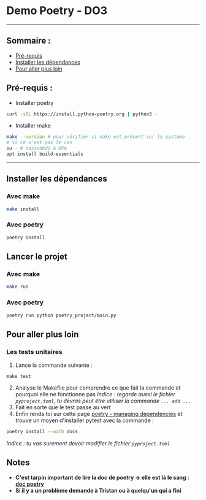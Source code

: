 # Demo Poetry - DO3
----
## Sommaire :
- [Pré-requis](##-pré-requis)
- [Installer les dépendances](##-installer-les-dépendances)
- [Pour aller plus loin](##-pour-aller-plus-loin)


## Pré-requis :
- Installer poetry
```bash
curl -sSL https://install.python-poetry.org | python3 -
```
- Installer make
```bash
make --version # pour vérifier si make est présent sur le système
# si ce n'est pas le cas
su - # cassedédi à MFA
apt install build-essentials
```
----
## Installer les dépendances
### Avec make
```bash
make install
```
### Avec poetry
```bash
poetry install
```
## Lancer le projet
### Avec make
```bash
make run
```
### Avec poetry
```bash
poetry run python poetry_project/main.py
```
## Pour aller plus loin
### Les tests unitaires
1. Lance la commande suivante :
```
make test
```
2. Analyse le Makefile pour comprendre ce que fait la commande et pourquoi elle ne fonctionne pas
*Indice : regarde aussi le fichier `pyproject.toml`, tu devras peut être utiliser la commande `... add ...`*
3. Fait en sorte que le test passe au vert
4. Enfin rends toi sur cette page [poetry - managing dependencies](https://python-poetry.org/docs/managing-dependencies/#optional-groups) et trouve un moyen d'installer pytest avec la commande : 
```bash
poetry install --with docs
```
*Indice : tu vas surement devoir modifier le fichier `pyproject.toml`*
## Notes
- **C'est tarpin important de lire la doc de poetry -> elle est là le sang : [doc poetry](https://python-poetry.org/docs/)**
- **Si il y a un problème demande à Tristan ou à quelqu'un qui a fini**

